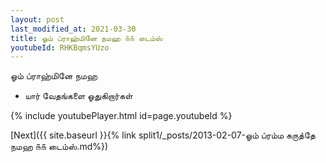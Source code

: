 ```yaml
---
layout: post
last_modified_at: 2021-03-30
title: ஓம் ப்ராஹ்மினே நமஹ ௧௧ டைம்ஸ்
youtubeId: RHKBqmsYUzo
---
```

 
 
 ஓம் ப்ராஹ்மினே நமஹ  
 
 - யார் வேதங்களை ஓதுகிறார்கள் 
 
  
 
  
 
 
 
 
 
 


{% include youtubePlayer.html id=page.youtubeId %}
 
[Next]({{ site.baseurl }}{% link  split1/_posts/2013-02-07-ஓம் ப்ரம்ம கருத்தே நமஹ ௧௧ டைம்ஸ்.md%})
 
